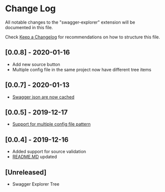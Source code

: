 # Change Log

All notable changes to the "swagger-explorer" extension will be documented in this file.

Check [Keep a Changelog](http://keepachangelog.com/) for recommendations on how to structure this file.

## [0.0.8] - 2020-01-16

- Add new source button
- Multiple config file in the same project now have different tree items

## [0.0.7] - 2020-01-13

- [Swagger json are now cached](https://github.com/dardino/vscode-swagger-explorer/pull/14)

## [0.0.5] - 2019-12-17

- [Support for multiple config file pattern](https://github.com/dardino/vscode-swagger-explorer/pull/8)

## [0.0.4] - 2019-12-16

- Added support for source validation
- [README.MD](README.md) updated

## [Unreleased]

- Swagger Explorer Tree

